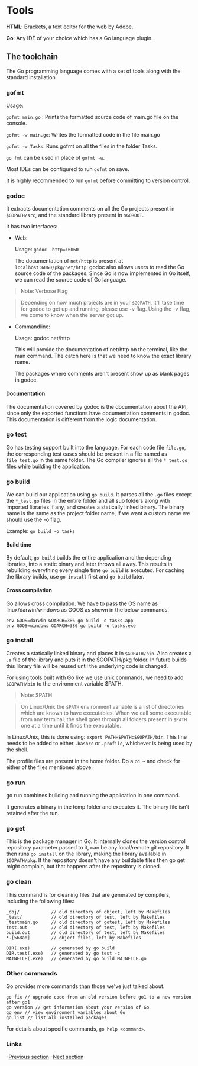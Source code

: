 # Tools

**HTML**: Brackets, a text editor for the web by Adobe.

**Go**: Any IDE of your choice which has a Go language plugin.

## The toolchain

The Go programming language comes with a set of tools along with the standard installation. 

### gofmt

Usage:

`gofmt main.go` : Prints the formatted source code of main.go file on the console.

`gofmt -w main.go`: Writes the formatted code in the file main.go

`gofmt -w Tasks`: Runs gofmt on all the files in the folder Tasks.

`go fmt` can be used in place of `gofmt -w`.

Most IDEs can be configured to run `gofmt` on save. 

It is highly recommended to run `gofmt` before committing to version control.

### godoc

It extracts documentation comments on all the Go projects present in `$GOPATH/src`, and the standard library present in `$GOROOT`.

It has two interfaces:

* Web: 

	Usage: `godoc -http=:6060` 

	The documentation of `net/http` is present at `localhost:6060/pkg/net/http`.
	godoc also allows users to read the Go source code of the packages. Since Go is now implemented in Go itself, we can read the source code of Go language.

>Note: Verbose Flag

>Depending on how much projects are in your `$GOPATH`, it'll take time for godoc to get up and running, please use `-v` flag. Using the -v flag, we come to know when the server got up.

* Commandline:

	Usage: godoc net/http

	This will provide the documentation of net/http on the terminal, like the man command. The catch here is that we need to know the exact library name.

	The packages where comments aren't present show up as blank pages in godoc.


#### Documentation

The documentation covered by godoc is the documentation about the API, since only the exported functions have documentation comments in godoc. This documentation is different from the logic documentation.

### go test

Go has testing support built into the language. For each code file `file.go`, the corresponding test cases should be present in a file named as `file_test.go` in the same folder. The Go compiler ignores all the `*_test.go` files while building the application.

### go build

We can build our application using `go build`. It parses all the `.go` files except the `*_test.go` files in the entire folder and all sub folders along with imported libraries if any, and creates a statically linked binary. The binary name is the same as the project folder name, if we want a custom name we should use the -o flag. 

Example: `go build -o tasks` 

#### Build time

By default, `go build` builds the entire application and the depending libraries, into a static binary and later throws all away. This results in rebuilding everything every single time `go build` is executed. For caching the library builds, use `go install` first and `go build` later.

#### Cross compilation

Go allows cross compilation. We have to pass the OS name as linux/darwin/windows as GOOS as shown in the below commands.

	env GOOS=darwin GOARCH=386 go build -o tasks.app
	env GOOS=windows GOARCH=386 go build -o tasks.exe

### go install

Creates a statically linked binary and places it in `$GOPATH/bin`.
Also creates a `.a` file of the library and puts it in the $GOPATH/pkg folder. In future builds this library file will be reused until the underlying code is changed.

For using tools built with Go like we use unix commands, we need to add `$GOPATH/bin` to the environment variable $PATH.

>Note: $PATH

>On Linux/Unix the `$PATH` environment variable is a list of directories which are known to have executables. When we call some executable from any terminal, the shell goes through all folders present in `$PATH` one at a time until it finds the executable.

In Linux/Unix, this is done using: `export PATH=$PATH:$GOPATH/bin`. This line needs to be added to either `.bashrc` or `.profile`, whichever is being used by the shell.

The profile files are present in the home folder. Do a `cd ~` and check for either of the files mentioned above.

### go run

go run combines building and running the application in one command.

It generates a binary in the temp folder and executes it. The binary file isn't retained after the run.

### go get

This is the package manager in Go. It internally clones the version control repository parameter passed to it, can be any local/remote git repository. It then runs `go install` on the library, making the library available in `$GOPATH/pkg`. If the repository doesn't have any buildable files then go get might complain, but that happens after the repository is cloned.

### go clean

This command is for cleaning files that are generated by compilers, including the following files:

	_obj/            // old directory of object, left by Makefiles
	_test/           // old directory of test, left by Makefiles
	_testmain.go     // old directory of gotest, left by Makefiles
	test.out         // old directory of test, left by Makefiles
	build.out        // old directory of test, left by Makefiles
	*.[568ao]        // object files, left by Makefiles

	DIR(.exe)        // generated by go build
	DIR.test(.exe)   // generated by go test -c
	MAINFILE(.exe)   // generated by go build MAINFILE.go

### Other commands

Go provides more commands than those we've just talked about.

	go fix // upgrade code from an old version before go1 to a new version after go1
	go version // get information about your version of Go
	go env // view environment variables about Go
	go list // list all installed packages

For details about specific commands, `go help <command>`.

### Links

-[Previous section](0.0installation.md)
-[Next section](02.1IntroductionGo.md)
